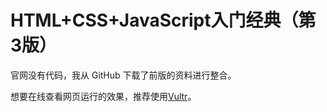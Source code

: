 # HTML+CSS+JavaScript入门经典（第3版）

官网没有代码，我从 GitHub 下载了前版的资料进行整合。

想要在线查看网页运行的效果，推荐使用[Vultr](https://www.vultr.com/?ref=8412178-6g)。
